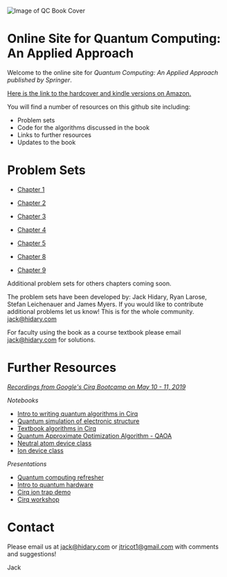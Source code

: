 ![Image of QC Book Cover](https://i.imgur.com/uqOxr86.png)

# Online Site for Quantum Computing: An Applied Approach

Welcome to the online site for *Quantum Computing: An Applied Approach published by Springer*. 

[Here is the link to the hardcover and kindle versions on Amazon.](https://www.amazon.com/Quantum-Computing-Approach-Jack-Hidary-ebook/dp/B07X7NDFLZ/ref=tmm_kin_swatch_0?_encoding=UTF8&qid=&sr=)

You will find a number of resources on this github site including:
  - Problem sets
  - Code for the algorithms discussed in the book
  - Links to further resources 
  - Updates to the book

# Problem Sets

* [Chapter 1](./chapter01/chapter01.pdf)

* [Chapter 2](./chapter02/chapter02.pdf)

* [Chapter 3](./chapter03/chapter03.pdf)

* [Chapter 4](./chapter04/chapter04.pdf)

* [Chapter 5](./chapter05/chapter05.pdf)

* [Chapter 8](./chapter08/problems/chapter08.pdf)

* [Chapter 9](./chapter09/problems/chapter09.pdf)

Additional problem sets for others chapters coming soon.

The problem sets have been developed by:  Jack Hidary, Ryan Larose, Stefan Leichenauer and James Myers.  If you would like to contribute additional problems let us know!  This is for the whole community.  jack@hidary.com 

For faculty using the book as a course textbook please email jack@hidary.com for solutions. 

# Further Resources

*[Recordings from Google's Cirq Bootcamp on May 10 - 11, 2019](https://drive.google.com/corp/drive/folders/18cCJ_AJ-YeCmK0XwD3QbC1ppdUe99ykc)*

*Notebooks*

* [Intro to writing quantum algorithms in Cirq](https://colab.research.google.com/drive/1mrDPc0HSBxgD_-wwif_gUGriM3VTNYoy#forceEdit=true&offline=true&sandboxMode=true)
* [Quantum simulation of electronic structure](https://colab.research.google.com/drive/1-oQy0FTtio0P7wUCc3ge7PXlk7aWSAdM)
* [Textbook algorithms in Cirq](https://colab.research.google.com/drive/1X0H39CWQzx2uO9UGiokdseWsxt6ckxOw)
* [Quantum Approximate Optimization Algorithm - QAOA](https://colab.research.google.com/drive/1caKw0lZ3ovdxKVQ4QxkSKgTRlQ7DxLJZ)
* [Neutral atom device class](https://colab.research.google.com/drive/1pO5JrX_ieW8KAxHIqWG_viZSE_F7LDCz)
* [Ion device class](https://colab.research.google.com/drive/1p_SLX83UzudhHLeZ6UXx_GAp67ElxMXW)


*Presentations*

* [Quantum computing refresher](https://drive.google.com/file/d/1JPk_Isr3BzM7t1EZGW0jon2k-78Hn_W5/view?usp=sharing)
* [Intro to quantum hardware](https://drive.google.com/file/d/1WSwXU_PVArN32tufvBIz2wp7kK2NPMbj/view?usp=sharing)
* [Cirq ion trap demo](https://drive.google.com/file/d/1Bl2VxY9_W1SQ2yp3HasKGz3ielDTSvFO/view?usp=sharing)
* [Cirq workshop](https://drive.google.com/file/d/10CD0j-RFUV5S7sO6x2fOKauYvBqurzt7/view?usp=sharing)


# Contact 
  
Please email us at jack@hidary.com or jtricot1@gmail.com with comments and suggestions! 
  
Jack
  
